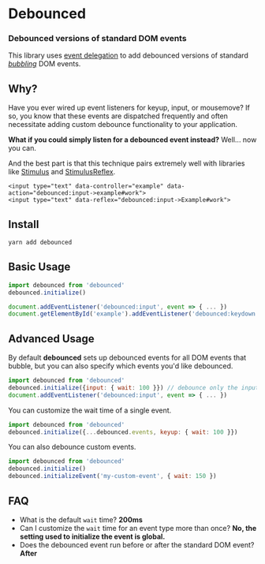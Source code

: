 # Debounced

### Debounced versions of standard DOM events

This library uses [event delegation](https://developer.mozilla.org/en-US/docs/Learn/JavaScript/Building_blocks/Events#Event_delegation)
to add debounced versions of standard [*bubbling*](https://developer.mozilla.org/en-US/docs/Web/API/Event/bubbles) DOM events.

## Why?

Have you ever wired up event listeners for keyup, input, or mousemove?
If so, you know that these events are dispatched frequently and
often necessitate adding custom debounce functionality to your application.

**What if you could simply listen for a debounced event instead?**
Well... now you can.

And the best part is that this technique pairs extremely well with libraries like
[Stimulus](https://github.com/stimulusjs/stimulus) and [StimulusReflex](https://github.com/hopsoft/stimulus_reflex).

```erb
<input type="text" data-controller="example" data-action="debounced:input->example#work">
<input type="text" data-reflex="debounced:input->Example#work">
```

## Install

```sh
yarn add debounced
```

## Basic Usage

```js
import debounced from 'debounced'
debounced.initialize()
```

```js
document.addEventListener('debounced:input', event => { ... })
document.getElementById('example').addEventListener('debounced:keydown', event => { ... })
```

## Advanced Usage

By default **debounced** sets up debounced events for all DOM events that bubble,
but you can also specify which events you'd like debounced.

```js
import debounced from 'debounced'
debounced.initialize({input: { wait: 100 }}) // debounce only the input event and wait 100ms before dispatching
document.addEventListener('debounced:input', event => { ... })
```

You can customize the wait time of a single event.

```js
import debounced from 'debounced'
debounced.initialize({...debounced.events, keyup: { wait: 100 }})
```

You can also debounce custom events.

```js
import debounced from 'debounced'
debounced.initialize()
debounced.initializeEvent('my-custom-event', { wait: 150 })
```

## FAQ

- What is the default `wait` time? **200ms**
- Can I customize the `wait` time for an event type more than once? **No, the setting used to initialize the event is global.**
- Does the debounced event run before or after the standard DOM event? **After**
